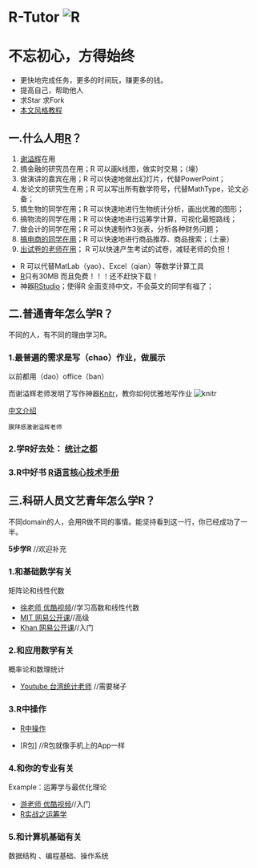 R-Tutor
![R](https://pbs.twimg.com/profile_images/508630159461580801/SPEYeilx_400x400.jpeg)
=======

# 不忘初心，方得始终
 * 更快地完成任务，更多的时间玩，赚更多的钱。
 * 提高自己，帮助他人
 * 求Star 求Fork
 * [本文风格教程](https://github.com/harryprince/R-Tutor/tree/master/R-MarkDown)

## 一.什么人用[R](http://mirror.bjtu.edu.cn/cran/)？

1. [谢溢辉](http://yihui.name/cn/)在用
2. 搞金融的研究员在用；R 可以画k线图，做实时交易；（壕）
3. 做演讲的嘉宾在用；R 可以快速地做出幻灯片，代替PowerPoint；
4. 发论文的研究生在用；R 可以写出所有数学符号，代替MathType，论文必备；
5. 搞生物的同学在用；R 可以快速地进行生物统计分析，画出优雅的图形；
6. 搞物流的同学在用；R 可以快速地进行运筹学计算，可视化最短路线；
7. 做会计的同学在用；R 可以快速制作3张表，分析各种财务问题；
8. [搞电商的同学在用](http://www.bjt.name/2014/09/mail-from-audience/)；R 可以快速地进行商品推荐、商品搜索；（土豪）
9. [出试卷的老师在用](http://www.loyhome.com/%E6%9C%89%E8%B6%A3%E7%9A%84r%E5%8C%85-%E8%AF%95%E5%8D%B7%E7%94%9F%E6%88%90%E5%99%A8-2/)； R 可以快速产生考试的试卷，减轻老师的负担！

* R 可以代替MatLab（yao）、Excel（qian）等数学计算工具
* [R](http://mirror.bjtu.edu.cn/cran/)只有30MB 而且免费！！！还不赶快下载！
* 神器[RStudio](http://www.rstudio.com/products/rstudio/download/)；使得R 全面支持中文，不会英文的同学有福了；

## 二.普通青年怎么学R？

不同的人，有不同的理由学习R。

### 1.最普遍的需求是写（chao）作业，做展示
以前都用（dao）office（ban）

而谢溢辉老师发明了写作神器[Knitr](http://yihui.name/knitr/)，教你如何优雅地写作业
![knitr](http://yihui.name/knitr/images/knit-logo.png)

[中文介绍]( http://cos.name/tag/knitr/)

```
膜拜感激谢溢辉老师
```

### 2.学R好去处：  [统计之都](http://cos.name)


### 3.R中好书 [R语言核心技术手册](http://item.jd.com/11520666.html?utm_source=p.yiqifa.com&utm_medium=tuiguang&utm_campaign=t_1_755954&utm_term=42fad2096e0d4ec99989abb0855e0248)

## 三.科研人员文艺青年怎么学R？

不同domain的人，会用R做不同的事情。能坚持看到这一行，你已经成功了一半。

**5步学R**   //欢迎补充

### 1.和基础数学有关

矩阵论和线性代数
* [徐老师 优酷视频](http://i.youku.com/u/UMTIwMTA4MDczNg==)//学习高数和线性代数
* [MIT 网易公开课](http://v.163.com/special/opencourse/daishu.html)//高级
* [Khan 网易公开课](http://v.163.com/special/Khan/linearalgebra.html)//入门

### 2.和应用数学有关

 概率论和数理统计
* [Youtube 台湾统计老师](https://www.youtube.com/channel/UCp4PY14p-zim26ACwfCzTvQ) //需要梯子

### 3.R中操作

* [R中操作](https://github.com/harryprince/R-Tutor/tree/master/R%26Matrix)

* [R包] //R包就像手机上的App一样

### 4.和你的专业有关

Example：运筹学与最优化理论 

* [游老师 优酷视频](http://i.youku.com/u/UMjA2MTkyNTA0/videos)//入门
*  [R实战之运筹学](https://github.com/harryprince/Operation-Research-with-R)

### 5.和计算机基础有关

数据结构 、编程基础、操作系统

